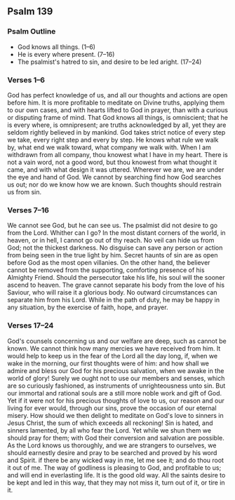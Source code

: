 ## Psalm 139

### Psalm Outline

- God knows all things. (1–6)
- He is every where present. (7–16)
- The psalmist's hatred to sin, and desire to be led aright. (17–24)

### Verses 1–6

God has perfect knowledge of us, and all our thoughts and actions are open before him. It is more profitable to meditate on Divine truths, applying them to our own cases, and with hearts lifted to God in prayer, than with a curious or disputing frame of mind. That God knows all things, is omniscient; that he is every where, is omnipresent; are truths acknowledged by all, yet they are seldom rightly believed in by mankind. God takes strict notice of every step we take, every right step and every by step. He knows what rule we walk by, what end we walk toward, what company we walk with. When I am withdrawn from all company, thou knowest what I have in my heart. There is not a vain word, not a good word, but thou knowest from what thought it came, and with what design it was uttered. Wherever we are, we are under the eye and hand of God. We cannot by searching find how God searches us out; nor do we know how we are known. Such thoughts should restrain us from sin.

### Verses 7–16

We cannot see God, but he can see us. The psalmist did not desire to go from the Lord. Whither can I go? In the most distant corners of the world, in heaven, or in hell, I cannot go out of thy reach. No veil can hide us from God; not the thickest darkness. No disguise can save any person or action from being seen in the true light by him. Secret haunts of sin are as open before God as the most open villanies. On the other hand, the believer cannot be removed from the supporting, comforting presence of his Almighty Friend. Should the persecutor take his life, his soul will the sooner ascend to heaven. The grave cannot separate his body from the love of his Saviour, who will raise it a glorious body. No outward circumstances can separate him from his Lord. While in the path of duty, he may be happy in any situation, by the exercise of faith, hope, and prayer.

### Verses 17–24

God's counsels concerning us and our welfare are deep, such as cannot be known. We cannot think how many mercies we have received from him. It would help to keep us in the fear of the Lord all the day long, if, when we wake in the morning, our first thoughts were of him: and how shall we admire and bless our God for his precious salvation, when we awake in the world of glory! Surely we ought not to use our members and senses, which are so curiously fashioned, as instruments of unrighteousness unto sin. But our immortal and rational souls are a still more noble work and gift of God. Yet if it were not for his precious thoughts of love to us, our reason and our living for ever would, through our sins, prove the occasion of our eternal misery. How should we then delight to meditate on God's love to sinners in Jesus Christ, the sum of which exceeds all reckoning! Sin is hated, and sinners lamented, by all who fear the Lord. Yet while we shun them we should pray for them; with God their conversion and salvation are possible. As the Lord knows us thoroughly, and we are strangers to ourselves, we should earnestly desire and pray to be searched and proved by his word and Spirit. if there be any wicked way in me, let me see it; and do thou root it out of me. The way of godliness is pleasing to God, and profitable to us; and will end in everlasting life. It is the good old way. All the saints desire to be kept and led in this way, that they may not miss it, turn out of it, or tire in it.

